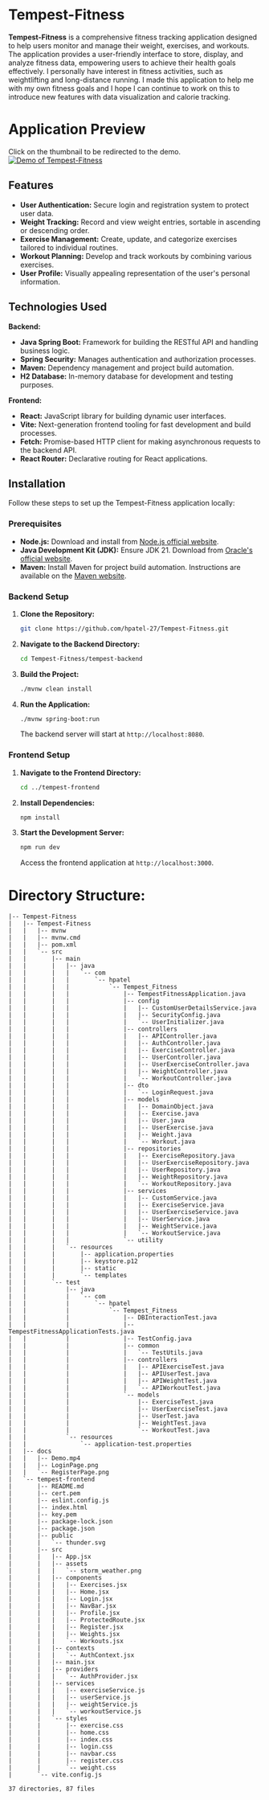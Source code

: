 # Tempest-Fitness

**Tempest-Fitness** is a comprehensive fitness tracking application designed to help users monitor and manage their weight, exercises, and workouts. The application provides a user-friendly interface to store, display, and analyze fitness data, empowering users to achieve their health goals effectively. I personally have interest in fitness activities, such as weightlifting and long-distance running. I made this application to help me with my own fitness goals and I hope I can continue to work on this to introduce new features with data visualization and calorie tracking.

# Application Preview
Click on the thumbnail to be redirected to the demo.
[![Demo of Tempest-Fitness](Tempest-Fitness/docs/LoginPage.png)](https://youtu.be/TCfRo5PG9Xg)

## Features

- **User Authentication:** Secure login and registration system to protect user data.
- **Weight Tracking:** Record and view weight entries, sortable in ascending or descending order.
- **Exercise Management:** Create, update, and categorize exercises tailored to individual routines.
- **Workout Planning:** Develop and track workouts by combining various exercises.
- **User Profile:** Visually appealing representation of the user's personal information.

## Technologies Used

**Backend:**
- **Java Spring Boot:** Framework for building the RESTful API and handling business logic.
- **Spring Security:** Manages authentication and authorization processes.
- **Maven:** Dependency management and project build automation.
- **H2 Database:** In-memory database for development and testing purposes.

**Frontend:**
- **React:** JavaScript library for building dynamic user interfaces.
- **Vite:** Next-generation frontend tooling for fast development and build processes.
- **Fetch:** Promise-based HTTP client for making asynchronous requests to the backend API.
- **React Router:** Declarative routing for React applications.

## Installation

Follow these steps to set up the Tempest-Fitness application locally:

### Prerequisites

- **Node.js:** Download and install from [Node.js official website](https://nodejs.org/).
- **Java Development Kit (JDK):** Ensure JDK 21. Download from [Oracle's official website](https://www.oracle.com/java/technologies/javase-jdk21-downloads.html).
- **Maven:** Install Maven for project build automation. Instructions are available on the [Maven website](https://maven.apache.org/install.html).

### Backend Setup

1. **Clone the Repository:**

   ```bash
   git clone https://github.com/hpatel-27/Tempest-Fitness.git
   ```
2. **Navigate to the Backend Directory:**

   ```bash
   cd Tempest-Fitness/tempest-backend
   ```
3. **Build the Project:**

   ```bash
   ./mvnw clean install
   ```
4. **Run the Application:**

   ```bash
   ./mvnw spring-boot:run
   ```
   The backend server will start at `http://localhost:8080`.

### Frontend Setup

1. **Navigate to the Frontend Directory:**

   ```bash
   cd ../tempest-frontend
   ```
2. **Install Dependencies:**

   ```bash
   npm install
   ```
3. **Start the Development Server:**

   ```bash
   npm run dev
   ```
   Access the frontend application at `http://localhost:3000`.
   
# Directory Structure:
```
|-- Tempest-Fitness
|   |-- Tempest-Fitness
|   |   |-- mvnw
|   |   |-- mvnw.cmd
|   |   |-- pom.xml
|   |   `-- src
|   |       |-- main
|   |       |   |-- java
|   |       |   |   `-- com
|   |       |   |       `-- hpatel
|   |       |   |           `-- Tempest_Fitness
|   |       |   |               |-- TempestFitnessApplication.java
|   |       |   |               |-- config
|   |       |   |               |   |-- CustomUserDetailsService.java
|   |       |   |               |   |-- SecurityConfig.java
|   |       |   |               |   `-- UserInitializer.java
|   |       |   |               |-- controllers
|   |       |   |               |   |-- APIController.java
|   |       |   |               |   |-- AuthController.java
|   |       |   |               |   |-- ExerciseController.java
|   |       |   |               |   |-- UserController.java
|   |       |   |               |   |-- UserExerciseController.java
|   |       |   |               |   |-- WeightController.java
|   |       |   |               |   `-- WorkoutController.java
|   |       |   |               |-- dto
|   |       |   |               |   `-- LoginRequest.java
|   |       |   |               |-- models
|   |       |   |               |   |-- DomainObject.java
|   |       |   |               |   |-- Exercise.java
|   |       |   |               |   |-- User.java
|   |       |   |               |   |-- UserExercise.java
|   |       |   |               |   |-- Weight.java
|   |       |   |               |   `-- Workout.java
|   |       |   |               |-- repositories
|   |       |   |               |   |-- ExerciseRepository.java
|   |       |   |               |   |-- UserExerciseRepository.java
|   |       |   |               |   |-- UserRepository.java
|   |       |   |               |   |-- WeightRepository.java
|   |       |   |               |   `-- WorkoutRepository.java
|   |       |   |               |-- services
|   |       |   |               |   |-- CustomService.java
|   |       |   |               |   |-- ExerciseService.java
|   |       |   |               |   |-- UserExerciseService.java
|   |       |   |               |   |-- UserService.java
|   |       |   |               |   |-- WeightService.java
|   |       |   |               |   `-- WorkoutService.java
|   |       |   |               `-- utility
|   |       |   `-- resources
|   |       |       |-- application.properties
|   |       |       |-- keystore.p12
|   |       |       |-- static
|   |       |       `-- templates
|   |       `-- test
|   |           |-- java
|   |           |   `-- com
|   |           |       `-- hpatel
|   |           |           `-- Tempest_Fitness
|   |           |               |-- DBInteractionTest.java
|   |           |               |-- TempestFitnessApplicationTests.java
|   |           |               |-- TestConfig.java
|   |           |               |-- common
|   |           |               |   `-- TestUtils.java
|   |           |               |-- controllers
|   |           |               |   |-- APIExerciseTest.java
|   |           |               |   |-- APIUserTest.java
|   |           |               |   |-- APIWeightTest.java
|   |           |               |   `-- APIWorkoutTest.java
|   |           |               `-- models
|   |           |                   |-- ExerciseTest.java
|   |           |                   |-- UserExerciseTest.java
|   |           |                   |-- UserTest.java
|   |           |                   |-- WeightTest.java
|   |           |                   `-- WorkoutTest.java
|   |           `-- resources
|   |               `-- application-test.properties
|   |-- docs
|   |   |-- Demo.mp4
|   |   |-- LoginPage.png
|   |   `-- RegisterPage.png
|   `-- tempest-frontend
|       |-- README.md
|       |-- cert.pem
|       |-- eslint.config.js
|       |-- index.html
|       |-- key.pem
|       |-- package-lock.json
|       |-- package.json
|       |-- public
|       |   `-- thunder.svg
|       |-- src
|       |   |-- App.jsx
|       |   |-- assets
|       |   |   `-- storm_weather.png
|       |   |-- components
|       |   |   |-- Exercises.jsx
|       |   |   |-- Home.jsx
|       |   |   |-- Login.jsx
|       |   |   |-- NavBar.jsx
|       |   |   |-- Profile.jsx
|       |   |   |-- ProtectedRoute.jsx
|       |   |   |-- Register.jsx
|       |   |   |-- Weights.jsx
|       |   |   `-- Workouts.jsx
|       |   |-- contexts
|       |   |   `-- AuthContext.jsx
|       |   |-- main.jsx
|       |   |-- providers
|       |   |   `-- AuthProvider.jsx
|       |   |-- services
|       |   |   |-- exerciseService.js
|       |   |   |-- userService.js
|       |   |   |-- weightService.js
|       |   |   `-- workoutService.js
|       |   `-- styles
|       |       |-- exercise.css
|       |       |-- home.css
|       |       |-- index.css
|       |       |-- login.css
|       |       |-- navbar.css
|       |       |-- register.css
|       |       `-- weight.css
|       `-- vite.config.js

37 directories, 87 files
```

